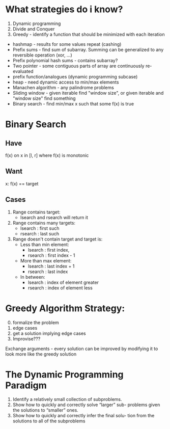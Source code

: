 # What strategies do i know?

1. Dynamic programming
2. Divide and Conquer
3. Greedy - identify a function that should be minimized with each iteration

* hashmap - results for some values repeat (cashing)
* Prefix sums - find sum of subarray. Summing can be generalized to any reversible operation (xor, ...)
* Prefix polynomial hash sums - contains subarray?
* Two pointer - some contiguous parts of array are continuously re-evaluated
* prefix function/analogues (dynamic programming subcase)
* heap - need dynamic access to min/max elements
* Manachen algorithm - any palindrome problems
* Sliding window - given iterable find "window size", or given iterable and "window size" find something
* Binary search - find min/max x such that some f(x) is true 

# Binary Search

## Have

f(x) on x in [l, r] where
f(x) is monotonic

## Want

x: f(x) == target

## Cases

1. Range contains target:
    * lsearch and rsearch will return it
2. Range contains many targets:
    * lsearch : first such
    * rsearch : last such
3. Range doesn't contain target and target is:
    * Less than min element:
        * lsearch : first index,
        * rsearch : first index - 1
    * More than max element:
        * lsearch : last index + 1
        * rsearch : last index
    * In between:
        * lsearch : index of element greater
        * rsearch : index of element less

# Greedy Algorithm Strategy:
0. formalize the problem
1. edge cases
2. get a solution implying edge cases
3. Improvise???

Exchange arguments - 
every solution can be improved by modifying it to look more like the greedy solution

# The Dynamic Programming Paradigm
1. Identify a relatively small collection of subproblems.
2. Show how to quickly and correctly solve “larger” sub-
problems given the solutions to “smaller” ones.
3. Show how to quickly and correctly infer the final solu-
tion from the solutions to all of the subproblems

